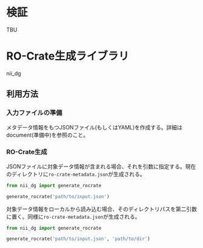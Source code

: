 # 検証
TBU
# RO-Crate生成ライブラリ
nii_dg
## 利用方法
### 入力ファイルの準備
メタデータ情報をもつJSONファイル(もしくはYAML)を作成する。詳細はdocument(準備中)を参照のこと。

### RO-Crate生成 
JSONファイルに対象データ情報が含まれる場合、それを引数に指定する。現在のディレクトリに`ro-crate-metadata.json`が生成される。
```python
from nii_dg import generate_rocrate

generate_rocrate('path/to/input.json')
```

対象データ情報をローカルから読み込む場合、そのディレクトリパスを第二引数に置く。同様に`ro-crate-metadata.json`が生成される。
```python
from nii_dg import generate_rocrate

generate_rocrate('path/to/input.json', 'path/to/dir')
```